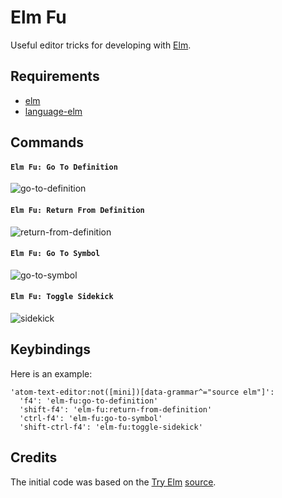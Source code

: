 # Elm Fu

Useful editor tricks for developing with [Elm](http://elm-lang.org).

## Requirements

* [elm](http://elm-lang.org/install)
* [language-elm](https://atom.io/packages/language-elm)

## Commands

#### `Elm Fu: Go To Definition`

![go-to-definition](https://github.com/halohalospecial/atom-elm-fu/blob/master/images/go-to-definition.gif?raw=true)

#### `Elm Fu: Return From Definition`

![return-from-definition](https://github.com/halohalospecial/atom-elm-fu/blob/master/images/return-from-definition.gif?raw=true)

#### `Elm Fu: Go To Symbol`

![go-to-symbol](https://github.com/halohalospecial/atom-elm-fu/blob/master/images/go-to-symbol.gif?raw=true)

#### `Elm Fu: Toggle Sidekick`

![sidekick](https://github.com/halohalospecial/atom-elm-fu/blob/master/images/sidekick.gif?raw=true)

## Keybindings

Here is an example:
```
'atom-text-editor:not([mini])[data-grammar^="source elm"]':
  'f4': 'elm-fu:go-to-definition'
  'shift-f4': 'elm-fu:return-from-definition'
  'ctrl-f4': 'elm-fu:go-to-symbol'
  'shift-ctrl-f4': 'elm-fu:toggle-sidekick'
```

## Credits

The initial code was based on the [Try Elm](http://elm-lang.org/try) [source](https://github.com/elm-lang/elm-lang.org/tree/master/src/editor).

<!---
Warning:  Most of these are hacky experiments that may not always work properly.  Use at your own risk! :p

#### `Elm Fu: Find Usages`
Finds all usages of the function under the cursor.

This works by reading the `.elmo` files in `elm-stuff` and generating a JavaScript syntax tree using [Esprima](http://esprima.org/).

For best results, enable `Lint On The Fly` in the [linter-elm-make](https://atom.io/packages/linter-elm-make) settings.

![find-usages](https://github.com/halohalospecial/atom-elm-fu/blob/master/images/find-usages.gif?raw=true)

#### `Elm Fu: Find Unused`
Finds all unused functions in the project.

Uses the same technique as `Elm Fu: Find Usages`.
-->
